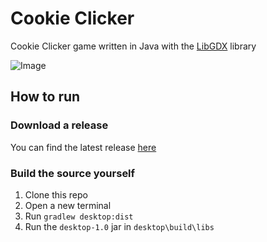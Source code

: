# Cookie Clicker
Cookie Clicker game written in Java with the [LibGDX](https://github.com/libgdx/libgdx/) library

![Image](https://i.imgur.com/gV6Bo2F.png)

## How to run
### Download a release
You can find the latest release [here]()

### Build the source yourself
1. Clone this repo
2. Open a new terminal
3. Run `gradlew desktop:dist`
4. Run the `desktop-1.0` jar in `desktop\build\libs`